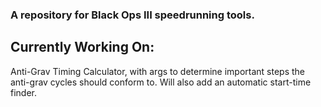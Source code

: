 ### A repository for Black Ops III speedrunning tools.

## Currently Working On:

  Anti-Grav Timing Calculator, with args to determine important steps the anti-grav cycles should conform to. Will also add an automatic start-time finder.
